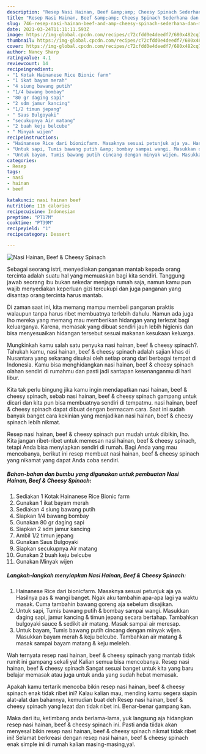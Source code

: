 ```yaml
---
description: "Resep Nasi Hainan, Beef &amp;amp; Cheesy Spinach Sederhana dan Mudah Dibuat"
title: "Resep Nasi Hainan, Beef &amp;amp; Cheesy Spinach Sederhana dan Mudah Dibuat"
slug: 746-resep-nasi-hainan-beef-and-amp-cheesy-spinach-sederhana-dan-mudah-dibuat
date: 2021-03-24T11:11:11.593Z
image: https://img-global.cpcdn.com/recipes/c72cfdd0e4deedf7/680x482cq70/nasi-hainan-beef-cheesy-spinach-foto-resep-utama.jpg
thumbnail: https://img-global.cpcdn.com/recipes/c72cfdd0e4deedf7/680x482cq70/nasi-hainan-beef-cheesy-spinach-foto-resep-utama.jpg
cover: https://img-global.cpcdn.com/recipes/c72cfdd0e4deedf7/680x482cq70/nasi-hainan-beef-cheesy-spinach-foto-resep-utama.jpg
author: Nancy Sharp
ratingvalue: 4.1
reviewcount: 14
recipeingredient:
- "1 Kotak Hainanese Rice Bionic farm"
- "1 ikat bayam merah"
- "4 siung bawang putih"
- "1/4 bawang bombay"
- "80 gr daging sapi"
- "2 sdm jamur kancing"
- "1/2 timun jepang"
- " Saus Bulgoyaki"
- "secukupnya Air matang"
- "2 buah keju belcube"
- " Minyak wijen"
recipeinstructions:
- "Hainanese Rice dari bionicfarm. Masaknya sesuai petunjuk aja ya. Hasilnya pas &amp; wangi banget. Ngak aku tambahin apa-apa lagi ya waktu masak. Cuma tambahin bawang goreng aja sebelum disajikan."
- "Untuk sapi, Tumis bawang putih &amp; bombay sampai wangi. Masukkan daging sapi, jamur kancing &amp; timun jepang secara bertahap. Tambahkan bulgoyaki sauce &amp; sedikit air matang. Masak sampai air meresap."
- "Untuk bayam, Tumis bawang putih cincang dengan minyak wijen. Masukkan bayam merah &amp; keju belcube. Tambahkan air matang &amp; masak sampai bayam matang &amp; keju meleleh."
categories:
- Resep
tags:
- nasi
- hainan
- beef

katakunci: nasi hainan beef 
nutrition: 116 calories
recipecuisine: Indonesian
preptime: "PT17M"
cooktime: "PT39M"
recipeyield: "1"
recipecategory: Dessert

---
```



![Nasi Hainan, Beef &amp; Cheesy Spinach](https://img-global.cpcdn.com/recipes/c72cfdd0e4deedf7/680x482cq70/nasi-hainan-beef-cheesy-spinach-foto-resep-utama.jpg)

Sebagai seorang istri, menyediakan panganan mantab kepada orang tercinta adalah suatu hal yang memuaskan bagi kita sendiri. Tanggung jawab seorang ibu bukan sekedar menjaga rumah saja, namun kamu pun wajib menyediakan keperluan gizi tercukupi dan juga panganan yang disantap orang tercinta harus mantab.

Di zaman  saat ini, kita memang mampu membeli panganan praktis walaupun tanpa harus ribet membuatnya terlebih dahulu. Namun ada juga lho mereka yang memang mau memberikan hidangan yang terlezat bagi keluarganya. Karena, memasak yang dibuat sendiri jauh lebih higienis dan bisa menyesuaikan hidangan tersebut sesuai makanan kesukaan keluarga. 



Mungkinkah kamu salah satu penyuka nasi hainan, beef &amp; cheesy spinach?. Tahukah kamu, nasi hainan, beef &amp; cheesy spinach adalah sajian khas di Nusantara yang sekarang disukai oleh setiap orang dari berbagai tempat di Indonesia. Kamu bisa menghidangkan nasi hainan, beef &amp; cheesy spinach olahan sendiri di rumahmu dan pasti jadi santapan kesenanganmu di hari libur.

Kita tak perlu bingung jika kamu ingin mendapatkan nasi hainan, beef &amp; cheesy spinach, sebab nasi hainan, beef &amp; cheesy spinach gampang untuk dicari dan kita pun bisa membuatnya sendiri di tempatmu. nasi hainan, beef &amp; cheesy spinach dapat dibuat dengan bermacam cara. Saat ini sudah banyak banget cara kekinian yang menjadikan nasi hainan, beef &amp; cheesy spinach lebih nikmat.

Resep nasi hainan, beef &amp; cheesy spinach pun mudah untuk dibikin, lho. Kita jangan ribet-ribet untuk memesan nasi hainan, beef &amp; cheesy spinach, tetapi Anda bisa menyiapkan sendiri di rumah. Bagi Anda yang mau mencobanya, berikut ini resep membuat nasi hainan, beef &amp; cheesy spinach yang nikamat yang dapat Anda coba sendiri.

<!--inarticleads1-->

##### Bahan-bahan dan bumbu yang digunakan untuk pembuatan Nasi Hainan, Beef &amp; Cheesy Spinach:

1. Sediakan 1 Kotak Hainanese Rice Bionic farm
1. Gunakan 1 ikat bayam merah
1. Sediakan 4 siung bawang putih
1. Siapkan 1/4 bawang bombay
1. Gunakan 80 gr daging sapi
1. Siapkan 2 sdm jamur kancing
1. Ambil 1/2 timun jepang
1. Gunakan  Saus Bulgoyaki
1. Siapkan secukupnya Air matang
1. Gunakan 2 buah keju belcube
1. Gunakan  Minyak wijen




<!--inarticleads2-->

##### Langkah-langkah menyiapkan Nasi Hainan, Beef &amp; Cheesy Spinach:

1. Hainanese Rice dari bionicfarm. Masaknya sesuai petunjuk aja ya. Hasilnya pas &amp; wangi banget. Ngak aku tambahin apa-apa lagi ya waktu masak. Cuma tambahin bawang goreng aja sebelum disajikan.
1. Untuk sapi, Tumis bawang putih &amp; bombay sampai wangi. Masukkan daging sapi, jamur kancing &amp; timun jepang secara bertahap. Tambahkan bulgoyaki sauce &amp; sedikit air matang. Masak sampai air meresap.
1. Untuk bayam, Tumis bawang putih cincang dengan minyak wijen. Masukkan bayam merah &amp; keju belcube. Tambahkan air matang &amp; masak sampai bayam matang &amp; keju meleleh.




Wah ternyata resep nasi hainan, beef &amp; cheesy spinach yang mantab tidak rumit ini gampang sekali ya! Kalian semua bisa mencobanya. Resep nasi hainan, beef &amp; cheesy spinach Sangat sesuai banget untuk kita yang baru belajar memasak atau juga untuk anda yang sudah hebat memasak.

Apakah kamu tertarik mencoba bikin resep nasi hainan, beef &amp; cheesy spinach enak tidak ribet ini? Kalau kalian mau, mending kamu segera siapin alat-alat dan bahannya, kemudian buat deh Resep nasi hainan, beef &amp; cheesy spinach yang lezat dan tidak ribet ini. Benar-benar gampang kan. 

Maka dari itu, ketimbang anda berlama-lama, yuk langsung aja hidangkan resep nasi hainan, beef &amp; cheesy spinach ini. Pasti anda tiidak akan menyesal bikin resep nasi hainan, beef &amp; cheesy spinach nikmat tidak ribet ini! Selamat berkreasi dengan resep nasi hainan, beef &amp; cheesy spinach enak simple ini di rumah kalian masing-masing,ya!.

